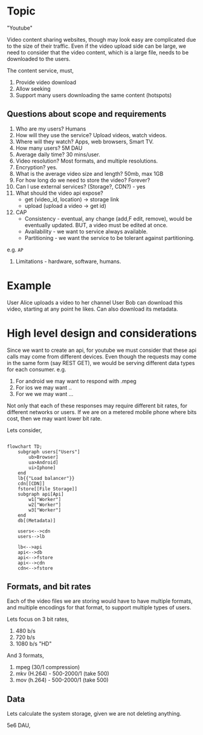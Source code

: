 # Topic

"Youtube"

Video content sharing websites, though may look easy are complicated due to the size of their traffic. Even if the video upload side can be large, we need to consider that the video content, which is a large file, needs to be downloaded to the users.

The content service, must,

1. Provide video download
1. Allow seeking
1. Support many users downloading the same content (hotspots)

## Questions about scope and requirements

1. Who are my users? Humans
1. How will they use the service? Upload videos, watch videos.
1. Where will they watch? Apps, web browsers, Smart TV.
1. How many users? 5M DAU
1. Average daily time? 30 mins/user.
1. Video resolution? Most formats, and multiple resolutions.
1. Encryption? yes.
1. What is the average video size and length? 50mb, max 1GB
1. For how long do we need to store the video? Forever?
1. Can I use external services? (Storage?, CDN?) - yes
1. What should the video api expose?
   - get (video_id, location) -> storage link
   - upload (upload a video -> get id)
1. CAP
   - Consistency - eventual, any change (add,F edit, remove), would be eventually updated. BUT, a video must be edited at once.
   - Availability - we want to service always available.
   - Partitioning - we want the service to be tolerant against partitioning.

e.g. `AP`

1. Limitations - hardware, software, humans.

# Example

User Alice uploads a video to her channel
User Bob can download this video, starting at any point he likes. Can also download its metadata.

# High level design and considerations

Since we want to create an api, for youtube we must consider that these api calls may come from different devices. Even though the requests may come in the same form (say REST GET), we would be serving different data types for each consumer. e.g.

1. For android we may want to respond with .mpeg
1. For ios we may want ..
1. For we we may want ...

Not only that each of these responses may require different bit rates, for different networks or users. If we are on a metered mobile phone where bits cost, then we may want lower bit rate.

Lets consider,

```mermaid

flowchart TD;
    subgraph users["Users"]
        ub>Browser]
        ua>Android]
        ui>Iphone]
    end
    lb{{"Load balancer"}}
    cdn[[CDN]]
    fstore[[File Storage]]
    subgraph api[Api]
        w1["Worker"]
        w2["Worker"]
        w3["Worker"]
    end
    db[(Metadata)]

    users<-->cdn
    users-->lb

    lb<-->api
    api<-->db
    api<-->fstore
    api<-->cdn
    cdn<-->fstore
```

## Formats, and bit rates

Each of the video files we are storing would have to have multiple formats, and multiple encodings for that format, to support multiple types of users.

Lets focus on 3 bit rates,

1. 480 b/s
1. 720 b/s
1. 1080 b/s "HD"

And 3 formats,

1. mpeg (30/1 compression)
1. mkv (H.264) - 500-2000/1 (take 500)
1. mov (h.264) - 500-2000/1 (take 500)

## Data

Lets calculate the system storage, given we are not deleting anything.

5e6 DAU,
